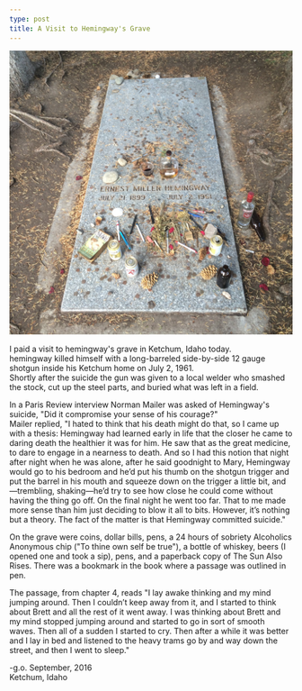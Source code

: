 ```yaml
---
type: post
title: A Visit to Hemingway's Grave
---
```

![Hemingway](/images/hemingway.jpg)

I paid a visit to hemingway's grave in Ketchum, Idaho today.  
hemingway killed himself with a long-barreled side-by-side 12 gauge shotgun inside his Ketchum home on July 2, 1961.  
Shortly after the suicide the gun was given to a local welder who smashed the stock, cut up the steel parts, and buried what was left in a field.

In a Paris Review interview Norman Mailer was asked of Hemingway's suicide, "Did it compromise your sense of his courage?"  
Mailer replied, "I hated to think that his death might do that, so I came up with a thesis: Hemingway had learned early in life that the closer he came to daring death the healthier it was for him. He saw that as the great medicine, to dare to engage in a nearness to death. And so I had this notion that night after night when he was alone, after he said goodnight to Mary, Hemingway would go to his bedroom and he’d put his thumb on the shotgun trigger and put the barrel in his mouth and squeeze down on the trigger a little bit, and—trembling, shaking—he’d try to see how close he could come without having the thing go off. On the final night he went too far. That to me made more sense than him just deciding to blow it all to bits. However, it’s nothing but a theory. The fact of the matter is that Hemingway committed suicide."

On the grave were coins, dollar bills, pens, a 24 hours of sobriety Alcoholics Anonymous chip ("To thine own self be true"), a bottle of whiskey, beers (I opened one and took a sip), pens, and a paperback copy of The Sun Also Rises. There was a bookmark in the book where a passage was outlined in pen. 

The passage, from chapter 4, reads "I lay awake thinking and my mind jumping around. Then I couldn’t keep away from it, and I started to think about Brett and all the rest of it went away. I was thinking about Brett and my mind stopped jumping around and started to go in sort of smooth waves. Then all of a sudden I started to cry. Then after a while it was better and I lay in bed and listened to the heavy trams go by and way down the street, and then I went to sleep."

-g.o.
September, 2016  
Ketchum, Idaho
